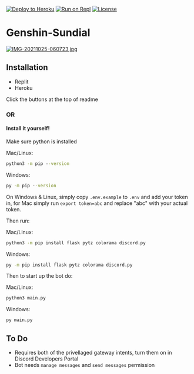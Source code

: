 [![Deploy to Heroku](https://img.shields.io/badge/deploy_to-heroku-997FBC.svg?style=for-the-badge&logo=Heroku)](https://heroku.com/deploy?template=https://github.com/Chtholly2000/Genshin-Sundial)
[![Run on Repl](https://img.shields.io/badge/DEPLOY%20TO-REPLIT-D3D3D3?style=for-the-badge&logo=Replit&logoColor=white)](https://repl.it/github/Chtholly2000/Genshin-Sundial)
<a href="https://github.com/Chtholly2000/Genshin-Sundial/blob/master/LICENSE">
    <img src="https://img.shields.io/badge/license-agpl-e74c3c.svg?style=for-the-badge" alt="License">
  </a>
# Genshin-Sundial
[![IMG-20211025-060723.jpg](https://i.postimg.cc/SKrs1fD4/IMG-20211025-060723.jpg)](https://postimg.cc/R3W4Nfkp)
## Installation
* Replit 
* Heroku

Click the buttons at the top of readme

### OR
#### Install it yourself!

Make sure python is installed

Mac/Linux:
```cmd
python3 -m pip --version
```
Windows:
```cmd
py -m pip --version
```

On Windows & Linux, simply copy `.env.example` to `.env` and add your token in, for Mac simply run `export token=abc` and replace "abc" with your actual token.

Then run:

Mac/Linux:
```cmd
python3 -m pip install flask pytz colorama discord.py
```
Windows:
```cmd
py -m pip install flask pytz colorama discord.py
```

Then to start up the bot do:

Mac/Linux:
```cmd
python3 main.py
```
Windows:
```cmd
py main.py
```

## To Do
* Requires both of the privellaged gateway intents, turn them on in Discord Developers Portal
* Bot needs `manage messages` and `send messages` permission


